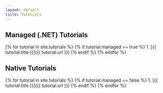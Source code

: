 ```yaml
---
layout: default
title: Tutorials
---
```

<h2>Managed (.NET) Tutorials</h2>
{% for tutorial in site.tutorials %}
  {% if tutorial.managed == true %}
 1. [{{ tutorial.title }}]({{ tutorial.url }})
  {% endif %}
{% endfor %}

<h2>Native Tutorials</h2>
{% for tutorial in site.tutorials %}
  {% if tutorial.managed == false %}
 1. [{{ tutorial.title }}]({{ tutorial.url }})
  {% endif %}
{% endfor %}
